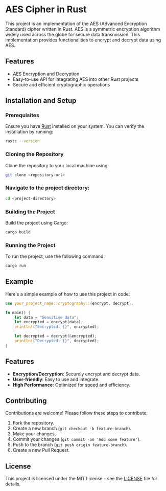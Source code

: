 # AES Cipher in Rust

This project is an implementation of the AES (Advanced Encryption Standard) cipher written in Rust. AES is a symmetric encryption algorithm widely used across the globe for secure data transmission. This implementation provides functionalities to encrypt and decrypt data using AES.

## Features

- AES Encryption and Decryption
- Easy-to-use API for integrating AES into other Rust projects
- Secure and efficient cryptographic operations

## Installation and Setup

### Prerequisites

Ensure you have [Rust](https://www.rust-lang.org/tools/install) installed on your system. You can verify the installation by running:

```sh
rustc --version
```

### Cloning the Repository
Clone the repository to your local machine using:

```sh
git clone <repository-url>
```

### Navigate to the project directory:

```sh
cd <project-directory>
```

### Building the Project

Build the project using Cargo:

```sh
cargo build
```

### Running the Project

To run the project, use the following command:

```sh
cargo run
```

## Example

Here's a simple example of how to use this project in code:

```rust
use your_project_name::cryptography::{encrypt, decrypt};

fn main() {
    let data = "Sensitive data";
    let encrypted = encrypt(data);
    println!("Encrypted: {}", encrypted);

    let decrypted = decrypt(&encrypted);
    println!("Decrypted: {}", decrypted);
}
```

## Features

- **Encryption/Decryption**: Securely encrypt and decrypt data.
- **User-friendly**: Easy to use and integrate.
- **High Performance**: Optimized for speed and efficiency.

## Contributing

Contributions are welcome! Please follow these steps to contribute:

1. Fork the repository.
2. Create a new branch (`git checkout -b feature-branch`).
3. Make your changes.
4. Commit your changes (`git commit -am 'Add some feature'`).
5. Push to the branch (`git push origin feature-branch`).
6. Create a new Pull Request.

## License

This project is licensed under the MIT License - see the [LICENSE](LICENSE) file for details.
